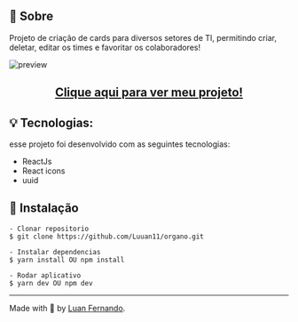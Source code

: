 ## 💬 Sobre
Projeto de criação de cards para diversos setores de TI, permitindo criar, deletar, editar os times e favoritar os colaboradores!

![preview](https://github.com/Luuan11/organo/assets/79935555/c950c13f-e4b6-4dac-b1b9-77adac24f2a2)

## <p align="center"> <a href="https://organo-app-mocha.vercel.app/">Clique aqui para ver meu projeto!</a> </p>

## 💡 Tecnologias:

esse projeto foi desenvolvido com as seguintes tecnologias:

- ReactJs
- React icons
- uuid

## 📜 Instalação

    - Clonar repositorio 
    $ git clone https://github.com/Luuan11/organo.git 

    - Instalar dependencias
    $ yarn install OU npm install

    - Rodar aplicativo
    $ yarn dev OU npm dev

---
Made with 💜 by [Luan Fernando](https://www.linkedin.com/in/luan-fernando/).


